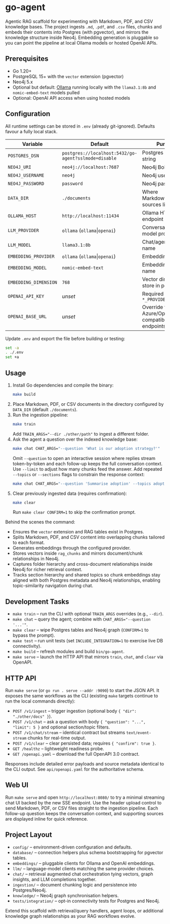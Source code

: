 # go-agent

Agentic RAG scaffold for experimenting with Markdown, PDF, and CSV knowledge bases. The project ingests `.md`, `.pdf`, and `.csv` files, chunks and embeds their contents into Postgres (with pgvector), and mirrors the knowledge structure inside Neo4j. Embedding generation is pluggable so you can point the pipeline at local Ollama models or hosted OpenAI APIs.

## Prerequisites

- Go 1.20+
- PostgreSQL 15+ with the `vector` extension (pgvector)
- Neo4j 5.x
- Optional but default: [Ollama](https://ollama.com) running locally with the `llama3.1:8b` and `nomic-embed-text` models pulled
- Optional: OpenAI API access when using hosted models

## Configuration

All runtime settings can be stored in `.env` (already git-ignored). Defaults favour a fully local stack.

| Variable | Default | Purpose |
| --- | --- | --- |
| `POSTGRES_DSN` | `postgres://localhost:5432/go-agent?sslmode=disable` | Postgres connection string |
| `NEO4J_URI` | `neo4j://localhost:7687` | Neo4j Bolt endpoint |
| `NEO4J_USERNAME` | `neo4j` | Neo4j username |
| `NEO4J_PASSWORD` | `password` | Neo4j password |
| `DATA_DIR` | `./documents` | Where Markdown/PDF/CSV sources live |
| `OLLAMA_HOST` | `http://localhost:11434` | Ollama HTTP endpoint |
| `LLM_PROVIDER` | `ollama` (`ollama`\|`openai`) | Conversational model provider |
| `LLM_MODEL` | `llama3.1:8b` | Chat/agent model name |
| `EMBEDDING_PROVIDER` | `ollama` (`ollama`\|`openai`) | Embedding provider |
| `EMBEDDING_MODEL` | `nomic-embed-text` | Embedding model name |
| `EMBEDDING_DIMENSION` | `768` | Vector dimension to store in pgvector |
| `OPENAI_API_KEY` | _unset_ | Required when `*_PROVIDER=openai` |
| `OPENAI_BASE_URL` | _unset_ | Override for Azure/OpenAI-compatible endpoints |

Update `.env` and export the file before building or testing:

```sh
set -a
. ./.env
set +a
```

## Usage

1. Install Go dependencies and compile the binary:
   ```sh
   make build
   ```
2. Place Markdown, PDF, or CSV documents in the directory configured by `DATA_DIR` (default `./documents`).
3. Run the ingestion pipeline:
   ```sh
   make train
   ```
   Add `TRAIN_ARGS="--dir ./other/path"` to ingest a different folder.
4. Ask the agent a question over the indexed knowledge base:
   ```sh
   make chat CHAT_ARGS="--question 'What is our adoption strategy?'"
   ```
   Omit `--question` to open an interactive session where replies stream token-by-token and each follow-up keeps the full conversation context. Use `--limit` to adjust how many chunks feed the answer. Add repeated `--topics` or `--sections` flags to constrain the response context:
   ```sh
   make chat CHAT_ARGS="--question 'Summarise adoption' --topics adoption --topics onboarding --sections introduction"
   ```
5. Clear previously ingested data (requires confirmation):
   ```sh
   make clear
   ```
   Run `make clear CONFIRM=1` to skip the confirmation prompt.

Behind the scenes the command:
- Ensures the `vector` extension and RAG tables exist in Postgres.
- Splits Markdown, PDF, and CSV content into overlapping chunks tailored to each format.
- Generates embeddings through the configured provider.
- Stores vectors inside `rag_chunks` and mirrors document/chunk relationships in Neo4j.
- Captures folder hierarchy and cross-document relationships inside Neo4j for richer retrieval context.
- Tracks section hierarchy and shared topics so chunk embeddings stay aligned with both Postgres metadata and Neo4j relationships, enabling topic-similarity navigation during chat.

## Development Tasks

- `make train` – run the CLI with optional `TRAIN_ARGS` overrides (e.g., `--dir`).
- `make chat` – query the agent; combine with `CHAT_ARGS="--question '...'"`.
- `make clear` – wipe Postgres tables and Neo4j graph (`CONFIRM=1` to bypass the prompt).
- `make test` – run unit tests (set `INCLUDE_INTEGRATION=1` to exercise live DB connectivity).
- `make build` – refresh modules and build `bin/go-agent`.
- `make serve` – launch the HTTP API that mirrors `train`, `chat`, and `clear` via OpenAPI.

## HTTP API

Run `make serve` (or `go run . serve --addr :9090`) to start the JSON API. It exposes the same
workflows as the CLI (existing `make` targets continue to run the local commands directly):

- `POST /v1/ingest` – trigger ingestion (optional body `{ "dir": "./other/docs" }`).
- `POST /v1/chat` – ask a question with body `{ "question": "...", "limit": 5 }` and optional section/topic filters.
- `POST /v1/chat/stream` – identical contract but streams `text/event-stream` chunks for real-time output.
- `POST /v1/clear` – clear persisted data; requires `{ "confirm": true }`.
- `GET /healthz` – lightweight readiness probe.
- `GET /openapi.yaml` – download the full OpenAPI 3.0 contract.

Responses include detailed error payloads and source metadata identical to the CLI output. See
`api/openapi.yaml` for the authoritative schema.

## Web UI

Run `make serve` and open `http://localhost:8080/` to try a minimal streaming chat UI backed by the
new SSE endpoint. Use the header upload control to send Markdown, PDF, or CSV files straight to the
ingestion pipeline. Each follow-up question keeps the conversation context, and supporting sources are
displayed inline for quick reference.

## Project Layout

- `config/` – environment-driven configuration and defaults.
- `database/` – connection helpers plus schema bootstrapping for pgvector tables.
- `embeddings/` – pluggable clients for Ollama and OpenAI embeddings.
- `llm/` – language-model clients matching the same provider choices.
- `chat/` – retrieval augmented chat orchestration tying vectors, graph insights, and LLM completions together.
- `ingestion/` – document chunking logic and persistence into Postgres/Neo4j.
- `knowledge/` – Neo4j graph synchronisation helpers.
- `tests/integration/` – opt-in connectivity tests for Postgres and Neo4j.

Extend this scaffold with retrieval/query handlers, agent loops, or additional knowledge graph relationships as your RAG workflows evolve.
